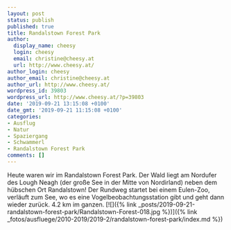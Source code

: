 ```yaml
---
layout: post
status: publish
published: true
title: Randalstown Forest Park
author:
  display_name: cheesy
  login: cheesy
  email: christine@cheesy.at
  url: http://www.cheesy.at/
author_login: cheesy
author_email: christine@cheesy.at
author_url: http://www.cheesy.at/
wordpress_id: 39803
wordpress_url: http://www.cheesy.at/?p=39803
date: '2019-09-21 13:15:08 +0100'
date_gmt: '2019-09-21 11:15:08 +0100'
categories:
- Ausflug
- Natur
- Spaziergang
- Schwammerl
- Randalstown Forest Park
comments: []
---
```

Heute waren wir im Randalstown Forest Park. Der Wald liegt am Nordufer des Lough Neagh (der große See in der Mitte von Nordirland) neben dem hübschen Ort Randalstown! Der Rundweg startet bei einem Eulen-Zoo, verläuft zum See, wo es eine Vogelbeobachtungsstation gibt und geht dann wieder zurück. 4.2 km im ganzen.
[![]({% link _posts/2019-09-21-randalstown-forest-park/Randalstown-Forest-018.jpg %})]({% link _fotos/ausfluege/2010-2019/2019-2/randalstown-forest-park/index.md %})

